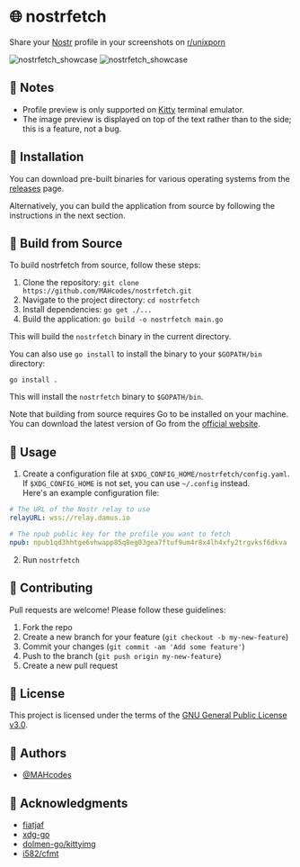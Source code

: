 # 🌐 nostrfetch

Share your [Nostr](https://github.com/nostr-protocol/nostr) profile in your screenshots on [r/unixporn](https://www.reddit.com/r/unixporn/)

![nostrfetch_showcase](https://user-images.githubusercontent.com/69465962/229657789-5b5bca34-293e-4e44-95b2-94d7971011b3.png)
![nostrfetch_showcase](https://user-images.githubusercontent.com/69465962/229674237-abcff547-62d3-4110-93ac-ec767d9c5968.png)

## 📝 Notes
- Profile preview is only supported on [Kitty](https://github.com/kovidgoyal/kitty) terminal emulator.
- The image preview is displayed on top of the text rather than to the side; this is a feature, not a bug.

## 🚀 Installation

You can download pre-built binaries for various operating systems from the [releases](https://github.com/MAHcodes/nostrfetch/releases) page.  

Alternatively, you can build the application from source by following the instructions in the next section.

## 🔨 Build from Source

To build nostrfetch from source, follow these steps:

1. Clone the repository: `git clone https://github.com/MAHcodes/nostrfetch.git`
2. Navigate to the project directory: `cd nostrfetch`
3. Install dependencies: `go get ./...`
4. Build the application: `go build -o nostrfetch main.go`

This will build the `nostrfetch` binary in the current directory.

You can also use `go install` to install the binary to your `$GOPATH/bin` directory:
```
go install .
```

This will install the `nostrfetch` binary to `$GOPATH/bin`.

Note that building from source requires Go to be installed on your machine. You can download the latest version of Go from the [official website](https://golang.org/dl/).

## 📖 Usage

1. Create a configuration file at `$XDG_CONFIG_HOME/nostrfetch/config.yaml`. If `$XDG_CONFIG_HOME` is not set, you can use `~/.config` instead.  
Here's an example configuration file:
```yaml
# The URL of the Nostr relay to use
relayURL: wss://relay.damus.io

# The npub public key for the profile you want to fetch
npub: npub1qd3hhtge6vhwapp85q8eg03gea7ftuf9um4r8x4lh4xfy2trgvksf6dkva
```
2. Run `nostrfetch`

## 👥 Contributing

Pull requests are welcome! Please follow these guidelines:

1. Fork the repo
2. Create a new branch for your feature (`git checkout -b my-new-feature`)
3. Commit your changes (`git commit -am 'Add some feature'`)
4. Push to the branch (`git push origin my-new-feature`)
5. Create a new pull request

## 📝 License

This project is licensed under the terms of the [GNU General Public License v3.0](LICENSE).

## 🧑 Authors

- [@MAHcodes](https://github.com/MAHcodes/nostrfetch)

## 🙏 Acknowledgments

- [fiatjaf](https://github.com/fiatjaf)
- [xdg-go](https://github.com/casimir/xdg-go)
- [dolmen-go/kittyimg](https://github.com/dolmen-go/kittyimg)
- [i582/cfmt](https://github.com/i582/cfmt)
